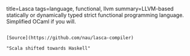 title=Lasca
tags=language, functional, llvm
summary=LLVM-based statically or dynamically typed strict functional programming language. Simplified OCaml if you will.
~~~~~~

[Source](https://github.com/nau/lasca-compiler)

"Scala shifted towards Haskell"
